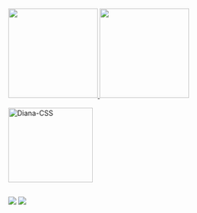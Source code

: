 ### 
<div align="left">
  <a href="https://github.com/DianaBrese">
  <img height="180em" src="https://github-readme-stats.vercel.app/api?username=DianaBrese&show_icons=true&theme=codeSTACKr&include_all_commits=true&count_private=true"/>
    <img height="180em" src="https://github-readme-stats.vercel.app/api/top-langs/?username=DianaBrese&layout=compact&langs_count=7&theme=codeSTACKr"/>
</div>
 <div style="display: inline_block"><br>
  <img align="center" alt="Diana-CSS" height="150" width="170" src="https://skillicons.dev/icons?i=html,css,js,react">
</div>
  
  ##
<div>
   <a href="https://www.instagram.com/dianabrese/" target="_blank"><img src="https://img.shields.io/badge/-Instagram-%23E4405F?style=for-the-badge&logo=instagram&logoColor=white" target="_blank"></a>
   <a href="https://br.linkedin.com/in/diana-benson-resende-500824162" target="_blank"><img src="https://img.shields.io/badge/-LinkedIn-%230077B5?style=for-the-badge&logo=linkedin&logoColor=white" target="_blank"></a> 
  </div>
